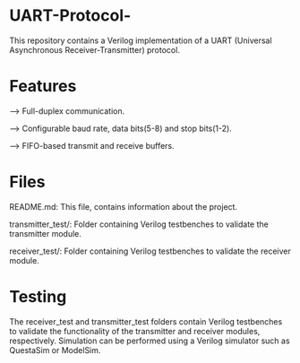 # UART-Protocol-

This repository contains a Verilog implementation of a UART (Universal Asynchronous Receiver-Transmitter) protocol.

# Features
--> Full-duplex communication.

--> Configurable baud rate, data bits(5-8) and stop bits(1-2).

--> FIFO-based transmit and receive buffers.

# Files
README.md: This file, contains information about the project.

transmitter_test/: Folder containing Verilog testbenches to validate the transmitter module.

receiver_test/: Folder containing Verilog testbenches to validate the receiver module.


# Testing
The receiver_test and transmitter_test folders contain Verilog testbenches to validate the functionality of the transmitter and receiver modules, respectively. Simulation can be performed using a Verilog simulator such as QuestaSim or ModelSim.
